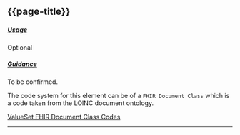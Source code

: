 ## {{page-title}}

<h5><ins>Usage</ins></h5>

<span class="mro-circle optional" title="Optional"></span> Optional


<h5><ins>Guidance</ins></h5>

To be confirmed.

The code system for this element can be of a `FHIR Document Class` which is a code taken from the LOINC document ontology.

[ValueSet FHIR Document Class Codes](https://simplifier.net/packages/hl7.fhir.r3.core/3.0.2/files/59991)

---